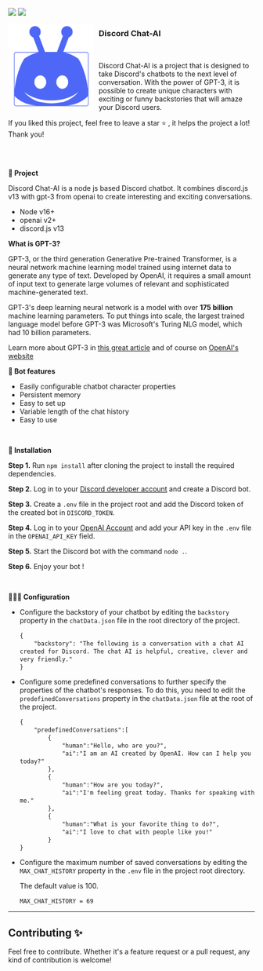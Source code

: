 [![](https://img.shields.io/badge/discord.js-v13-blue.svg?logo=npm)](https://github.com/discordjs)
[![](https://img.shields.io/badge/openai-v2-blue.svg?logo=npm)](https://github.com/discordjs)

<img width="175" height="175" style="float: left; margin: 0 10px 0 0;" alt="Discord Chat AI" src="https://github.com/KreutzerCode/discord-chat-ai/blob/master/img/discord-chat-bot.png?raw=true">
<h3>Discord Chat-AI</h3>
<br>
<p>
    Discord Chat-AI is a project that is designed to take Discord's chatbots to the next level of conversation. With the power of GPT-3, it is possible to create unique characters with exciting or funny backstories that will amaze your Discord users.
</p>
<p>
    If you liked this project, feel free to leave a star ⭐ , it helps the project a lot! Thank you!
</p>
<br>
<br>


**🤖 Project**

Discord Chat-AI is a node js based Discord chatbot. It combines discord.js v13 with gpt-3 from openai to create interesting and exciting conversations.

+ Node v16+ <br>
+ openai v2+<br>
+ discord.js v13<br>

**What is GPT-3?**

GPT-3, or the third generation Generative Pre-trained Transformer, is a neural network machine learning model trained using internet data to generate any type of text. Developed by OpenAI, it requires a small amount of input text to generate large volumes of relevant and sophisticated machine-generated text.

GPT-3's deep learning neural network is a model with over **175 billion** machine learning parameters. To put things into scale, the largest trained language model before GPT-3 was Microsoft's Turing NLG model, which had 10 billion parameters.

Learn more about GPT-3 in [this great article](https://www.techtarget.com/searchenterpriseai/definition/GPT-3) and of course on [OpenAI's website](https://openai.com/blog/gpt-3-apps/)


**🚀 Bot features**

+ Easily configurable chatbot character properties<br>
+ Persistent memory<br>
+ Easy to set up<br>
+ Variable length of the chat history<br>
+ Easy to use<br>
 <br>  
 
**📁 Installation**

__Step 1.__
Run `npm install` after cloning the project to install the required dependencies.

__Step 2.__
Log in to your [Discord developer account](https://discord.com/developers/applications) and create a Discord bot.

__Step 3.__
Create a `.env` file in the project root and add the Discord token of the created bot in `DISCORD_TOKEN`.

__Step 4.__ 
Log in to your [OpenAI Account](https://beta.openai.com/account/api-keys) and add your API key in the `.env` file in the `OPENAI_API_KEY` field.

__Step 5.__
Start the Discord bot with the command `node .`.

__Step 6.__
Enjoy your bot !

 <br>  


**👨🏽‍💻 Configuration**

* Configure the backstory of your chatbot by editing the `backstory` property in the `chatData.json` file in the root directory of the project.

    ```
    {
        "backstory": "The following is a conversation with a chat AI created for Discord. The chat AI is helpful, creative, clever and very friendly."
    }
    ```

* Configure some predefined conversations to further specify the properties of the chatbot's responses. To do this, you need to edit the `predefinedConversations` property in the `chatData.json` file at the root of the project.

    ```
    {
        "predefinedConversations":[
            {
                "human":"Hello, who are you?",
                "ai":"I am an AI created by OpenAI. How can I help you today?"
            },
            {
                "human":"How are you today?",
                "ai":"I'm feeling great today. Thanks for speaking with me."
            },
            {
                "human":"What is your favorite thing to do?",
                "ai":"I love to chat with people like you!"
            }
    }
    ```

* Configure the maximum number of saved conversations by editing the `MAX_CHAT_HISTORY` property in the `.env` file in the project root directory.
 
    The default value is 100.

    ```
    MAX_CHAT_HISTORY = 69
    ```

---

## Contributing ✨

Feel free to contribute. Whether it's a feature request or a pull request, any kind of contribution is welcome!

